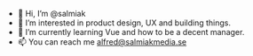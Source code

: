 - 👋 Hi, I’m @salmiak
- 👀 I’m interested in product design, UX and building things.
- 🌱 I’m currently learning Vue and how to be a decent manager.
- 📫 You can reach me alfred@salmiakmedia.se

<!---
salmiak/salmiak is a ✨ special ✨ repository because its `README.md` (this file) appears on your GitHub profile.
You can click the Preview link to take a look at your changes.
--->
